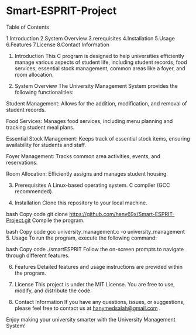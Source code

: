 # Smart-ESPRIT-Project

Table of Contents

1.Introduction
2.System Overview
3.rerequisites
4.Installation
5.Usage
6.Features
7.License
8.Contact Information


1. Introduction
This C program is designed to help universities efficiently manage various aspects of student life, including student records, food services, essential stock management, common areas like a foyer, and room allocation.

2. System Overview
The University Management System provides the following functionalities:

Student Management: Allows for the addition, modification, and removal of student records.

Food Services: Manages food services, including menu planning and tracking student meal plans.

Essential Stock Management: Keeps track of essential stock items, ensuring availability for students and staff.

Foyer Management: Tracks common area activities, events, and reservations.

Room Allocation: Efficiently assigns and manages student housing.

3. Prerequisites
A Linux-based operating system.
C compiler (GCC recommended).

5. Installation
Clone this repository to your local machine.

bash
Copy code
git clone https://github.com/hany69x/Smart-ESPRIT-Project.git
Compile the program.

bash
Copy code
gcc university_management.c -o university_management
5. Usage
To run the program, execute the following command:

bash
Copy code
./smartESPRIT
Follow the on-screen prompts to navigate through different features.

6. Features
Detailed features and usage instructions are provided within the program.
7. License
This project is under the MIT License. You are free to use, modify, and distribute the code.

8. Contact Information
If you have any questions, issues, or suggestions, please feel free to contact us at hanymedsalah@gmail.com .

Enjoy making your university smarter with the University Management System!
